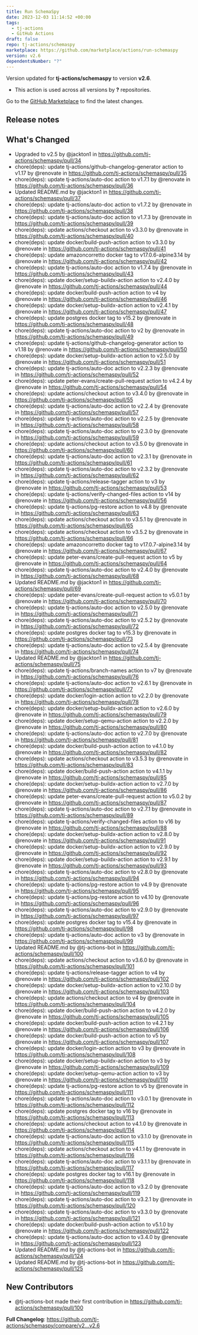 ```yaml
---
title: Run SchemaSpy
date: 2023-12-03 11:14:52 +00:00
tags:
  - tj-actions
  - GitHub Actions
draft: false
repo: tj-actions/schemaspy
marketplace: https://github.com/marketplace/actions/run-schemaspy
version: v2.6
dependentsNumber: "?"
---
```



Version updated for **tj-actions/schemaspy** to version **v2.6**.
- This action is used across all versions by **?** repositories.

Go to the [GitHub Marketplace](https://github.com/marketplace/actions/run-schemaspy) to find the latest changes.

## Release notes

## What's Changed
* Upgraded to v2.5 by @jackton1 in https://github.com/tj-actions/schemaspy/pull/34
* chore(deps): update tj-actions/github-changelog-generator action to v1.17 by @renovate in https://github.com/tj-actions/schemaspy/pull/35
* chore(deps): update tj-actions/auto-doc action to v1.7.1 by @renovate in https://github.com/tj-actions/schemaspy/pull/36
* Updated README.md by @jackton1 in https://github.com/tj-actions/schemaspy/pull/37
* chore(deps): update tj-actions/auto-doc action to v1.7.2 by @renovate in https://github.com/tj-actions/schemaspy/pull/38
* chore(deps): update tj-actions/auto-doc action to v1.7.3 by @renovate in https://github.com/tj-actions/schemaspy/pull/39
* chore(deps): update actions/checkout action to v3.3.0 by @renovate in https://github.com/tj-actions/schemaspy/pull/40
* chore(deps): update docker/build-push-action action to v3.3.0 by @renovate in https://github.com/tj-actions/schemaspy/pull/41
* chore(deps): update amazoncorretto docker tag to v17.0.6-alpine3.14 by @renovate in https://github.com/tj-actions/schemaspy/pull/42
* chore(deps): update tj-actions/auto-doc action to v1.7.4 by @renovate in https://github.com/tj-actions/schemaspy/pull/43
* chore(deps): update docker/setup-buildx-action action to v2.4.0 by @renovate in https://github.com/tj-actions/schemaspy/pull/44
* chore(deps): update docker/build-push-action action to v4 by @renovate in https://github.com/tj-actions/schemaspy/pull/46
* chore(deps): update docker/setup-buildx-action action to v2.4.1 by @renovate in https://github.com/tj-actions/schemaspy/pull/47
* chore(deps): update postgres docker tag to v15.2 by @renovate in https://github.com/tj-actions/schemaspy/pull/48
* chore(deps): update tj-actions/auto-doc action to v2 by @renovate in https://github.com/tj-actions/schemaspy/pull/49
* chore(deps): update tj-actions/github-changelog-generator action to v1.18 by @renovate in https://github.com/tj-actions/schemaspy/pull/50
* chore(deps): update docker/setup-buildx-action action to v2.5.0 by @renovate in https://github.com/tj-actions/schemaspy/pull/51
* chore(deps): update tj-actions/auto-doc action to v2.2.3 by @renovate in https://github.com/tj-actions/schemaspy/pull/52
* chore(deps): update peter-evans/create-pull-request action to v4.2.4 by @renovate in https://github.com/tj-actions/schemaspy/pull/54
* chore(deps): update actions/checkout action to v3.4.0 by @renovate in https://github.com/tj-actions/schemaspy/pull/55
* chore(deps): update tj-actions/auto-doc action to v2.2.4 by @renovate in https://github.com/tj-actions/schemaspy/pull/57
* chore(deps): update tj-actions/auto-doc action to v2.2.5 by @renovate in https://github.com/tj-actions/schemaspy/pull/58
* chore(deps): update tj-actions/auto-doc action to v2.3.0 by @renovate in https://github.com/tj-actions/schemaspy/pull/59
* chore(deps): update actions/checkout action to v3.5.0 by @renovate in https://github.com/tj-actions/schemaspy/pull/60
* chore(deps): update tj-actions/auto-doc action to v2.3.1 by @renovate in https://github.com/tj-actions/schemaspy/pull/61
* chore(deps): update tj-actions/auto-doc action to v2.3.2 by @renovate in https://github.com/tj-actions/schemaspy/pull/62
* chore(deps): update tj-actions/release-tagger action to v3 by @renovate in https://github.com/tj-actions/schemaspy/pull/53
* chore(deps): update tj-actions/verify-changed-files action to v14 by @renovate in https://github.com/tj-actions/schemaspy/pull/56
* chore(deps): update tj-actions/pg-restore action to v4.8 by @renovate in https://github.com/tj-actions/schemaspy/pull/63
* chore(deps): update actions/checkout action to v3.5.1 by @renovate in https://github.com/tj-actions/schemaspy/pull/65
* chore(deps): update actions/checkout action to v3.5.2 by @renovate in https://github.com/tj-actions/schemaspy/pull/66
* chore(deps): update amazoncorretto docker tag to v17.0.7-alpine3.14 by @renovate in https://github.com/tj-actions/schemaspy/pull/67
* chore(deps): update peter-evans/create-pull-request action to v5 by @renovate in https://github.com/tj-actions/schemaspy/pull/64
* chore(deps): update tj-actions/auto-doc action to v2.4.0 by @renovate in https://github.com/tj-actions/schemaspy/pull/68
* Updated README.md by @jackton1 in https://github.com/tj-actions/schemaspy/pull/69
* chore(deps): update peter-evans/create-pull-request action to v5.0.1 by @renovate in https://github.com/tj-actions/schemaspy/pull/70
* chore(deps): update tj-actions/auto-doc action to v2.5.0 by @renovate in https://github.com/tj-actions/schemaspy/pull/71
* chore(deps): update tj-actions/auto-doc action to v2.5.2 by @renovate in https://github.com/tj-actions/schemaspy/pull/72
* chore(deps): update postgres docker tag to v15.3 by @renovate in https://github.com/tj-actions/schemaspy/pull/73
* chore(deps): update tj-actions/auto-doc action to v2.5.4 by @renovate in https://github.com/tj-actions/schemaspy/pull/74
* Updated README.md by @jackton1 in https://github.com/tj-actions/schemaspy/pull/75
* chore(deps): update tj-actions/branch-names action to v7 by @renovate in https://github.com/tj-actions/schemaspy/pull/76
* chore(deps): update tj-actions/auto-doc action to v2.6.1 by @renovate in https://github.com/tj-actions/schemaspy/pull/77
* chore(deps): update docker/login-action action to v2.2.0 by @renovate in https://github.com/tj-actions/schemaspy/pull/78
* chore(deps): update docker/setup-buildx-action action to v2.6.0 by @renovate in https://github.com/tj-actions/schemaspy/pull/79
* chore(deps): update docker/setup-qemu-action action to v2.2.0 by @renovate in https://github.com/tj-actions/schemaspy/pull/80
* chore(deps): update tj-actions/auto-doc action to v2.7.0 by @renovate in https://github.com/tj-actions/schemaspy/pull/81
* chore(deps): update docker/build-push-action action to v4.1.0 by @renovate in https://github.com/tj-actions/schemaspy/pull/82
* chore(deps): update actions/checkout action to v3.5.3 by @renovate in https://github.com/tj-actions/schemaspy/pull/83
* chore(deps): update docker/build-push-action action to v4.1.1 by @renovate in https://github.com/tj-actions/schemaspy/pull/85
* chore(deps): update docker/setup-buildx-action action to v2.7.0 by @renovate in https://github.com/tj-actions/schemaspy/pull/86
* chore(deps): update peter-evans/create-pull-request action to v5.0.2 by @renovate in https://github.com/tj-actions/schemaspy/pull/87
* chore(deps): update tj-actions/auto-doc action to v2.7.1 by @renovate in https://github.com/tj-actions/schemaspy/pull/89
* chore(deps): update tj-actions/verify-changed-files action to v16 by @renovate in https://github.com/tj-actions/schemaspy/pull/88
* chore(deps): update docker/setup-buildx-action action to v2.8.0 by @renovate in https://github.com/tj-actions/schemaspy/pull/91
* chore(deps): update docker/setup-buildx-action action to v2.9.0 by @renovate in https://github.com/tj-actions/schemaspy/pull/92
* chore(deps): update docker/setup-buildx-action action to v2.9.1 by @renovate in https://github.com/tj-actions/schemaspy/pull/93
* chore(deps): update tj-actions/auto-doc action to v2.8.0 by @renovate in https://github.com/tj-actions/schemaspy/pull/94
* chore(deps): update tj-actions/pg-restore action to v4.9 by @renovate in https://github.com/tj-actions/schemaspy/pull/95
* chore(deps): update tj-actions/pg-restore action to v4.10 by @renovate in https://github.com/tj-actions/schemaspy/pull/96
* chore(deps): update tj-actions/auto-doc action to v2.9.0 by @renovate in https://github.com/tj-actions/schemaspy/pull/97
* chore(deps): update postgres docker tag to v15.4 by @renovate in https://github.com/tj-actions/schemaspy/pull/98
* chore(deps): update tj-actions/auto-doc action to v3 by @renovate in https://github.com/tj-actions/schemaspy/pull/99
* Updated README.md by @tj-actions-bot in https://github.com/tj-actions/schemaspy/pull/100
* chore(deps): update actions/checkout action to v3.6.0 by @renovate in https://github.com/tj-actions/schemaspy/pull/101
* chore(deps): update tj-actions/release-tagger action to v4 by @renovate in https://github.com/tj-actions/schemaspy/pull/102
* chore(deps): update docker/setup-buildx-action action to v2.10.0 by @renovate in https://github.com/tj-actions/schemaspy/pull/103
* chore(deps): update actions/checkout action to v4 by @renovate in https://github.com/tj-actions/schemaspy/pull/104
* chore(deps): update docker/build-push-action action to v4.2.0 by @renovate in https://github.com/tj-actions/schemaspy/pull/105
* chore(deps): update docker/build-push-action action to v4.2.1 by @renovate in https://github.com/tj-actions/schemaspy/pull/106
* chore(deps): update docker/build-push-action action to v5 by @renovate in https://github.com/tj-actions/schemaspy/pull/107
* chore(deps): update docker/login-action action to v3 by @renovate in https://github.com/tj-actions/schemaspy/pull/108
* chore(deps): update docker/setup-buildx-action action to v3 by @renovate in https://github.com/tj-actions/schemaspy/pull/109
* chore(deps): update docker/setup-qemu-action action to v3 by @renovate in https://github.com/tj-actions/schemaspy/pull/110
* chore(deps): update tj-actions/pg-restore action to v5 by @renovate in https://github.com/tj-actions/schemaspy/pull/111
* chore(deps): update tj-actions/auto-doc action to v3.0.1 by @renovate in https://github.com/tj-actions/schemaspy/pull/112
* chore(deps): update postgres docker tag to v16 by @renovate in https://github.com/tj-actions/schemaspy/pull/113
* chore(deps): update actions/checkout action to v4.1.0 by @renovate in https://github.com/tj-actions/schemaspy/pull/114
* chore(deps): update tj-actions/auto-doc action to v3.1.0 by @renovate in https://github.com/tj-actions/schemaspy/pull/115
* chore(deps): update actions/checkout action to v4.1.1 by @renovate in https://github.com/tj-actions/schemaspy/pull/116
* chore(deps): update tj-actions/auto-doc action to v3.1.1 by @renovate in https://github.com/tj-actions/schemaspy/pull/117
* chore(deps): update postgres docker tag to v16.1 by @renovate in https://github.com/tj-actions/schemaspy/pull/118
* chore(deps): update tj-actions/auto-doc action to v3.2.0 by @renovate in https://github.com/tj-actions/schemaspy/pull/119
* chore(deps): update tj-actions/auto-doc action to v3.2.1 by @renovate in https://github.com/tj-actions/schemaspy/pull/120
* chore(deps): update tj-actions/auto-doc action to v3.3.0 by @renovate in https://github.com/tj-actions/schemaspy/pull/121
* chore(deps): update docker/build-push-action action to v5.1.0 by @renovate in https://github.com/tj-actions/schemaspy/pull/122
* chore(deps): update tj-actions/auto-doc action to v3.4.0 by @renovate in https://github.com/tj-actions/schemaspy/pull/123
* Updated README.md by @tj-actions-bot in https://github.com/tj-actions/schemaspy/pull/124
* Updated README.md by @tj-actions-bot in https://github.com/tj-actions/schemaspy/pull/125

## New Contributors
* @tj-actions-bot made their first contribution in https://github.com/tj-actions/schemaspy/pull/100

**Full Changelog**: https://github.com/tj-actions/schemaspy/compare/v2...v2.6
